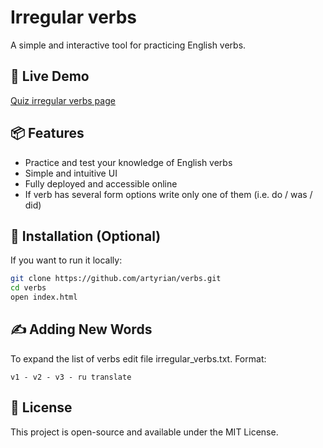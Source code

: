 # Irregular verbs  

A simple and interactive tool for practicing English verbs.  

## 🚀 Live Demo  
[Quiz irregular verbs page](https://artyrian.github.io/verbs/)

## 📦 Features  
- Practice and test your knowledge of English verbs  
- Simple and intuitive UI  
- Fully deployed and accessible online
- If verb has several form options  write only one of them (i.e. do / was / did)

## 🔧 Installation (Optional)  
If you want to run it locally:  
```bash  
git clone https://github.com/artyrian/verbs.git  
cd verbs  
open index.html  
```

## ✍️ Adding New Words
To expand the list of verbs edit file irregular_verbs.txt.
Format:
```
v1 - v2 - v3 - ru translate
```


## 📜 License  
This project is open-source and available under the MIT License.  
